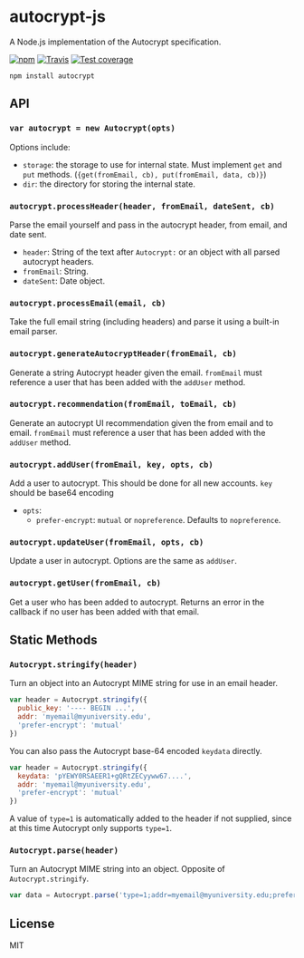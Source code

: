 # autocrypt-js

A Node.js implementation of the Autocrypt specification.

[![npm][0]][1] [![Travis][2]][3] [![Test coverage][4]][5]


```
npm install autocrypt
```

## API

### ```var autocrypt = new Autocrypt(opts)```

Options include:
* `storage`: the storage to use for internal state. Must implement `get` and `put` methods. (`{get(fromEmail, cb), put(fromEmail, data, cb)}`)
* `dir`: the directory for storing the internal state.

### ```autocrypt.processHeader(header, fromEmail, dateSent, cb)```

Parse the email yourself and pass in the autocrypt header, from email, and date sent.

* `header`: String of the text after `Autocrypt:` or an object with all parsed autocrypt headers.
* `fromEmail`: String.
* `dateSent`: Date object.

### ```autocrypt.processEmail(email, cb)```

Take the full email string (including headers) and parse it using a built-in email parser.

### ```autocrypt.generateAutocryptHeader(fromEmail, cb)```

Generate a string Autocrypt header given the email. `fromEmail` must reference a user that has been added with the `addUser` method.

### ```autocrypt.recommendation(fromEmail, toEmail, cb)```

Generate an autocrypt UI recommendation given the from email and to email. `fromEmail` must reference a user that has been added with the `addUser` method.

### ```autocrypt.addUser(fromEmail, key, opts, cb)```

Add a user to autocrypt. This should be done for all new accounts. `key` should be base64 encoding

* `opts`:
  * `prefer-encrypt`: `mutual` or `nopreference`. Defaults to `nopreference`.

### ```autocrypt.updateUser(fromEmail, opts, cb)```

Update a user in autocrypt. Options are the same as `addUser`.

### ```autocrypt.getUser(fromEmail, cb)```

Get a user who has been added to autocrypt. Returns an error in the callback if no user has been added with that email.


## Static Methods

### ```Autocrypt.stringify(header)```

Turn an object into an Autocrypt MIME string for use in an email header.

```js
var header = Autocrypt.stringify({
  public_key: '---- BEGIN ...',
  addr: 'myemail@myuniversity.edu',
  'prefer-encrypt': 'mutual'
})
```

You can also pass the Autocrypt base-64 encoded `keydata` directly.

```js
var header = Autocrypt.stringify({
  keydata: 'pYEWY0RSAEER1+gQRtZECyyww67....',
  addr: 'myemail@myuniversity.edu',
  'prefer-encrypt': 'mutual'
})
```

A value of `type=1` is automatically added to the header if not supplied, since at this time Autocrypt only supports `type=1`.

### ```Autocrypt.parse(header)```

Turn an Autocrypt MIME string into an object. Opposite of `Autocrypt.stringify`.

```js
var data = Autocrypt.parse('type=1;addr=myemail@myuniversity.edu;prefer-encrypt=mutual;keydata=Li4u;')
```

## License

MIT

[0]: https://img.shields.io/npm/v/autocrypt.svg?style=flat-square
[1]: https://npmjs.org/package/autocrypt
[2]: https://img.shields.io/travis/autocrypt/autocrypt-js/master.svg?style=flat-square
[3]: https://travis-ci.org/karissa/autocrypt-js
[4]: https://img.shields.io/codecov/c/github/autocrypt/autocrypt-js/master.svg?style=flat-square
[5]: https://codecov.io/github/autocrypt/autocrypt-js
